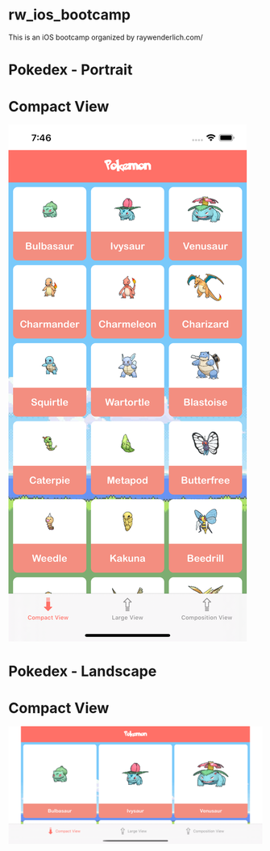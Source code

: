 
# rw_ios_bootcamp
This is an iOS bootcamp organized by raywenderlich.com/

# Pokedex - Portrait

# Compact View
![Compact View](Screenshots/portrait.png)


# Pokedex - Landscape

# Compact View
![Compact View](Screenshots/landscape.png)
